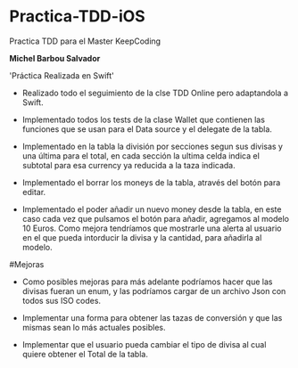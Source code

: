 # Practica-TDD-iOS
Practica TDD para el Master KeepCoding

**Michel Barbou Salvador**

'Práctica Realizada en Swift'

- Realizado todo el seguimiento de la clse TDD Online pero adaptandola a Swift.

- Implementado todos los tests de la clase Wallet que contienen las funciones que se usan para el Data source y el delegate de la tabla.

- Implementado en la tabla la división por secciones segun sus divisas y una última para el total, en cada sección la ultima celda indica el subtotal para esa currency ya reducida a la taza indicada.

- Implementado el borrar los moneys de la tabla, através del botón para editar.

- Implementado el poder añadir un nuevo money desde la tabla, en este caso cada vez que pulsamos el botón para añadir, agregamos al modelo 10 Euros. Como mejora tendríamos que mostrarle una alerta al usuario en el que pueda intorducir la divisa y la cantidad, para añadirla al modelo.


#Mejoras 

- Como posibles mejoras para más adelante podríamos hacer que las divisas fueran un enum, y las podríamos cargar de un archivo Json con todos sus ISO codes.

- Implementar una forma para obtener las tazas de conversión y que las mismas sean lo más actuales posibles.

- Implementar que el usuario pueda cambiar el tipo de divisa al cual quiere obtener el Total de la tabla.